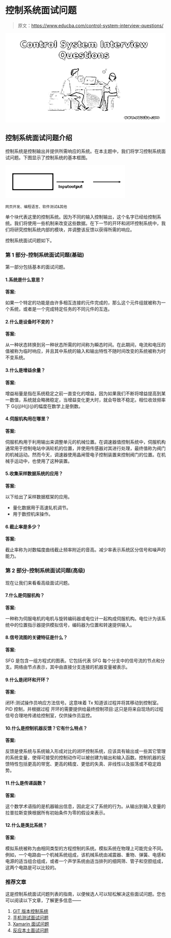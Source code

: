 # 控制系统面试问题

> 原文：<https://www.educba.com/control-system-interview-questions/>

![Control System Interview Questions](img/129d0887c6ab5ccf4ef2b99193f716ce.png)



## 控制系统面试问题介绍

控制系统是控制输出并提供所需响应的系统。在本主题中，我们将学习控制系统面试问题。下图显示了控制系统的基本框图。

![control system is shown in the figure](img/05b54aa275db8a9edb5b14570aed5ce9.png)



<small>网页开发、编程语言、软件测试&其他</small>

单个块代表这里的控制系统。因为不同的输入控制输出，这个名字已经给控制系统。我们将使用一些机制来改变这些数据。在下一节的开环和闭环控制系统中，我们将研究控制系统内部的模块，并调整该反馈以获得所需的响应。

控制系统面试问题如下。

### 第 1 部分-控制系统面试问题(基础)

第一部分包括基本的面试问题。

#### 1.系统是什么意思？

**答案:**

如果一个特定的功能是由许多相互连接的元件完成的，那么这个元件组就被称为一个系统，或者是一个完成特定任务的不同元件的互连。

#### 2.什么是设备时不变的？

**答案:**

从一种状态转换到另一种状态所需的时间称为瞬态时间。在此期间，电流和电压的值被称为临时响应，并且其中系统的输入和输出特性不随时间改变的系统被称为时不变系统。

#### 3.什么是增益余量？

**答案:**

增益裕量是指在系统稳定之前一直变化的增益，因为如果我们不断将增益提高到某一数值，系统就会略微稳定，当增益变化更大时，就会导致不稳定。相位收敛频率下 G(j(j)H(j)(j)的幅度在数学上是倒数。

#### 4.伺服机构用在哪里？

**答案:**

伺服机构用于利用输出来调整单元的机械位置。在调速器值控制系统中，伺服机构通常用于控制电站中涡轮机的位置，并使用传感器对其进行处理，最终值称为阀门的机械运动。然而今天，调速器使用晶闸管电子控制装置来控制阀门的位置。在机械手运动中，也使用了这种装置。

#### 5.收集采样数据系统的应用？

**答案:**

以下给出了采样数据框架的应用。

*   量化数据用于高速轧机调节。
*   用于数控机床操作。

#### 6.截止率是多少？

**答案:**

截止率称为对数幅度曲线截止频率附近的音高。减少率表示系统区分信号和噪声的能力。

### 第 2 部分-控制系统面试问题(高级)

现在让我们来看看高级面试问题。

#### 7.什么是伺服机构？

**答案:**

一种称为伺服电机的电机与旋转编码器或电位计一起构成伺服机构。电位计为该系统中的位置指示器提供模拟信号，编码器为位置和转速提供输入。

#### 8.信号流图的关键特征是什么？

**答案:**

SFG 是包含一组方程式的图表。它包括代表 SFG 每个分支中的信号流的节点和分支。网络由节点表示，其中由直接分支连接的机器变量被表示。

#### 9.什么是闭环和开环？

**答案:**

闭环:测试操作员响应方法信号。这意味着 Tx 知道该过程并将其移动到控制室。PID 控制，并根据过程
开环的需要提供给最终控制项目:这只是将来自现场的过程信号合理地传递给控制室，仅供操作员监控。

#### 10.什么是控制机器反馈？它有什么特点？

**答案:**

反馈是使系统与系统输入形成对比的闭环控制系统，应该具有输出或一些其它管理的系统变量，使得可接受的控制动作可以被创建为输出和输入函数。控制机器的反馈特性包括更高的带宽、更高的精度、更低的失真、非线性以及振荡或不稳定趋势。

#### 11.什么是传递函数？

**答案:**

这个数学术语指的是机器输出信息，因此定义了系统的行为。从输出到输入变量的拉普拉斯变换根据所有初始条件为零的假设来表示。

#### 12.什么是类比系统？

**答案:**

模拟系统被称为由相同类型的方程控制的系统。模拟系统在物理上可能完全不同。例如，一个电路由一个机械系统组成，该机械系统由减震器、重物、弹簧、电感和电源的适当组合组成，或者一个声学系统由适当排列的细网筛、管子和空腔组成，这两个电路是可以比较的。

### 推荐文章

这是控制系统面试问题列表的指南，以便候选人可以轻松解决这些面试问题。您也可以阅读以下文章，了解更多信息——

1.  [GIT 版本控制系统](https://www.educba.com/git-version-control-system/)
2.  [手机测试面试问题](https://www.educba.com/mobile-testing-interview-questions/)
3.  [Xamarin 面试问题](https://www.educba.com/xamarin-interview-questions/)
4.  [反应本土面试问题](https://www.educba.com/react-native-interview-questions/)





